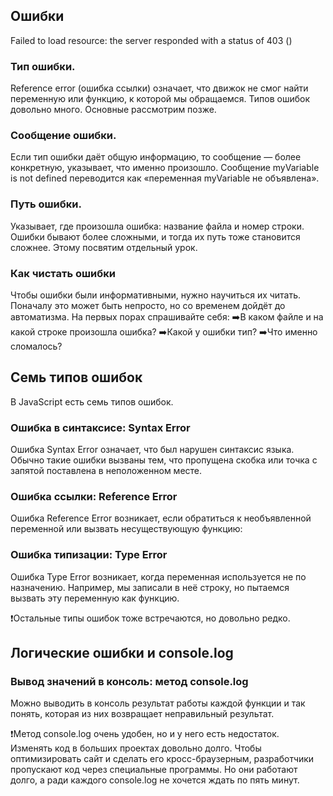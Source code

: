 ## Ошибки

Failed to load resource: the server responded with a status of 403 ()


### Тип ошибки.
Reference error (ошибка ссылки) означает, что движок не смог найти переменную или функцию, к которой мы обращаемся. Типов ошибок довольно много. Основные рассмотрим позже.

### Сообщение ошибки.
Если тип ошибки даёт общую информацию, то сообщение — более конкретную, указывает, что именно произошло. Сообщение myVariable is not defined переводится как «переменная myVariable не объявлена».

### Путь ошибки.
Указывает, где произошла ошибка: название файла и номер строки. Ошибки бывают более сложными, и тогда их путь тоже становится сложнее. Этому посвятим отдельный урок.

### Как чистать ошибки
Чтобы ошибки были информативными, нужно научиться их читать. Поначалу это может быть непросто, но со временем дойдёт до автоматизма. На первых порах спрашивайте себя:
➡️В каком файле и на какой строке произошла ошибка?
➡️Какой у ошибки тип?
➡️Что именно сломалось?



## Семь типов ошибок

В JavaScript есть семь типов ошибок.

### Ошибка в синтаксисе: Syntax Error

Ошибка Syntax Error означает, что был нарушен синтаксис языка. Обычно такие ошибки вызваны тем, что пропущена скобка или точка с запятой поставлена в неположенном месте.

### Ошибка ссылки: Reference Error

Ошибка Reference Error возникает, если обратиться к необъявленной переменной или вызвать несуществующую функцию:

### Ошибка типизации: Type Error

Ошибка Type Error возникает, когда переменная используется не по назначению. Например, мы записали в неё строку, но пытаемся вызвать эту переменную как функцию.


❗Остальные типы ошибок тоже встречаются, но довольно редко.


## Логические ошибки и console.log

### Вывод значений в консоль: метод console.log

Можно выводить в консоль результат работы каждой функции и так понять, которая из них возвращает неправильный результат.

❗Метод console.log очень удобен, но и у него есть недостаток.\
Изменять код в больших проектах довольно долго. Чтобы оптимизировать сайт и сделать его кросс-браузерным, разработчики пропускают код через специальные программы. Но они работают долго, а ради каждого console.log не хочется ждать по пять минут. 














